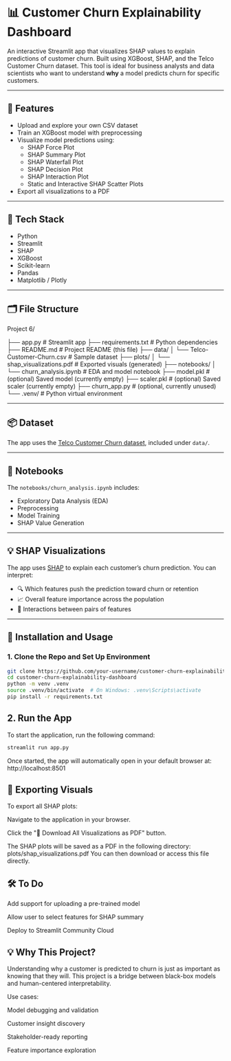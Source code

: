 # 📊 Customer Churn Explainability Dashboard

An interactive Streamlit app that visualizes SHAP values to explain predictions of customer churn. Built using XGBoost, SHAP, and the Telco Customer Churn dataset. This tool is ideal for business analysts and data scientists who want to understand **why** a model predicts churn for specific customers.

---

## 🚀 Features

- Upload and explore your own CSV dataset
- Train an XGBoost model with preprocessing
- Visualize model predictions using:
  - SHAP Force Plot
  - SHAP Summary Plot
  - SHAP Waterfall Plot
  - SHAP Decision Plot
  - SHAP Interaction Plot
  - Static and Interactive SHAP Scatter Plots
- Export all visualizations to a PDF

---

## 🧰 Tech Stack

- Python
- Streamlit
- SHAP
- XGBoost
- Scikit-learn
- Pandas
- Matplotlib / Plotly

---

## 🗂️ File Structure

Project 6/

├── app.py                          # Streamlit app
├── requirements.txt                # Python dependencies
├── README.md                       # Project README (this file)
├── data/
│ └── Telco-Customer-Churn.csv      # Sample dataset
├── plots/
│ └── shap_visualizations.pdf       # Exported visuals (generated)
├── notebooks/
│ └── churn_analysis.ipynb          # EDA and model notebook
├── model.pkl                       # (optional) Saved model (currently empty)
├── scaler.pkl                      # (optional) Saved scaler (currently empty)
├── churn_app.py                    # (optional, currently unused)
└── .venv/                          # Python virtual environment


---

## 📦 Dataset

The app uses the [Telco Customer Churn dataset](https://www.kaggle.com/datasets/blastchar/telco-customer-churn), included under `data/`.

---

## 📒 Notebooks

The `notebooks/churn_analysis.ipynb` includes:

- Exploratory Data Analysis (EDA)
- Preprocessing
- Model Training
- SHAP Value Generation

---

## 💡 SHAP Visualizations

The app uses [SHAP](https://github.com/slundberg/shap) to explain each customer’s churn prediction. You can interpret:

- 🔍 Which features push the prediction toward churn or retention
- 📈 Overall feature importance across the population
- 🔁 Interactions between pairs of features

---

## 🧪 Installation and Usage

### 1. Clone the Repo and Set Up Environment

```bash
git clone https://github.com/your-username/customer-churn-explainability-dashboard.git
cd customer-churn-explainability-dashboard
python -m venv .venv
source .venv/bin/activate  # On Windows: .venv\Scripts\activate
pip install -r requirements.txt
```

## 2. Run the App

To start the application, run the following command:

```bash
streamlit run app.py
```

Once started, the app will automatically open in your default browser at:  http://localhost:8501

## 📄 Exporting Visuals
To export all SHAP plots:

Navigate to the application in your browser.

Click the "📄 Download All Visualizations as PDF" button.

The SHAP plots will be saved as a PDF in the following directory: plots/shap_visualizations.pdf
You can then download or access this file directly.

## 🛠️ To Do
 Add support for uploading a pre-trained model

 Allow user to select features for SHAP summary

 Deploy to Streamlit Community Cloud

## 💡 Why This Project?
Understanding why a customer is predicted to churn is just as important as knowing that they will. This project is a bridge between black-box models and human-centered interpretability.

Use cases:

Model debugging and validation

Customer insight discovery

Stakeholder-ready reporting

Feature importance exploration

